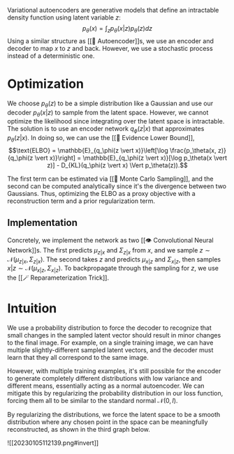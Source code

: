 Variational autoencoders are generative models that define an intractable density function using latent variable $z$: $$p_\theta(x) = \int_z p_\theta(x \vert z)p_\theta(z) dz$$
Using a similar structure as [[🧬 Autoencoder]]s, we use an encoder and decoder to map $x$ to $z$ and back. However, we use a stochastic process instead of a deterministic one.

# Optimization
We choose $p_\theta(z)$ to be a simple distribution like a Gaussian and use our decoder $p_\theta(x \vert z)$ to sample from the latent space. However, we cannot optimize the likelihood since integrating over the latent space is intractable. The solution is to use an encoder network $q_\phi(z \vert x)$ that approximates $p_\theta(z \vert x)$. In doing so, we can use the [[🧬 Evidence Lower Bound]], $$\text{ELBO} = \mathbb{E}_{q_\phi(z \vert x)}\left[\log \frac{p_\theta(x, z)}{q_\phi(z \vert x)}\right] = \mathbb{E}_{q_\phi(z \vert x)}[\log p_\theta(x \vert z)] - D_{KL}(q_\phi(z \vert x) \Vert p_\theta(z)).$$

The first term can be estimated via [[🤔 Monte Carlo Sampling]], and the second can be computed analytically since it's the divergence between two Gaussians. Thus, optimizing the ELBO as a proxy objective with a reconstruction term and a prior regularization term.

## Implementation
Concretely, we implement the network as two [[👁️ Convolutional Neural Network]]s. The first predicts $\mu_{z \vert x}$ and $\Sigma_{z \vert x}$ from $x$, and we sample $z \sim \mathcal{N}(\mu_{z \vert x}, \Sigma_{z \vert x})$. The second takes $z$ and predicts $\mu_{x \vert z}$ and $\Sigma_{x \vert z}$, then samples $x \vert z \sim \mathcal{N}(\mu_{x \vert z}, \Sigma_{x \vert z})$. To backpropagate through the sampling for $z$, we use the [[🪄 Reparameterization Trick]].

# Intuition
We use a probability distribution to force the decoder to recognize that small changes in the sampled latent vector should result in minor changes to the final image. For example, on a single training image, we can have multiple slightly-different sampled latent vectors, and the decoder must learn that they all correspond to the same image.

However, with multiple training examples, it's still possible for the encoder to generate completely different distributions with low variance and different means, essentially acting as a normal autoencoder. We can mitigate this by regularizing the probability distribution in our loss function, forcing them all to be similar to the standard normal $\mathcal{N}(0, I)$.

By regularizing the distributions, we force the latent space to be a smooth distribution where any chosen point in the space can be meaningfully reconstructed, as shown in the third graph below.

![[20230105112139.png#invert]]